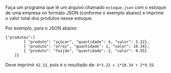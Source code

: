 Faça um programa que lê um arquivo chamado `estoque.json` com o estoque de uma empresa no formato JSON (conforme o exemplo abaixo) e imprime o valor total dos produtos nesse estoque. 

Por exemplo, para o JSON abaixo:

```
{"produtos":[ 
        { "produto": "açúcar", "quantidade": 4, "valor": 3.22},
        { "produto": "arroz", "quantidade": 1, "valor": 10.34},
        { "produto": "feijão", "quantidade": 2, "valor": 9.55}
    ]}
```

Deve imprimir `42.32`, pois é o resultado de: `4*3.22 + 1*10.34 + 2*9.55`.